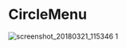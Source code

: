 # CircleMenu

![screenshot_20180321_115346 1](https://user-images.githubusercontent.com/31721649/37696729-ad17b0de-2cfe-11e8-8621-cf5dea1a6785.jpg)
 
